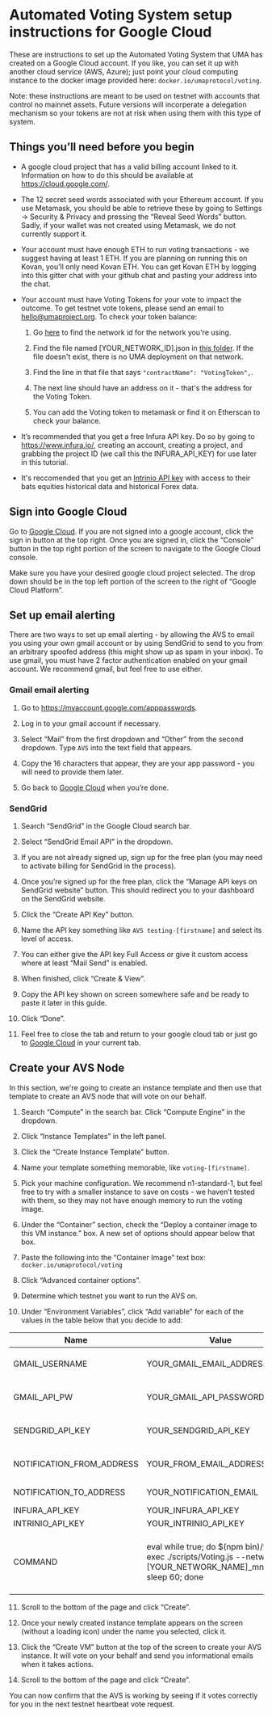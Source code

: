 # Automated Voting System setup instructions for Google Cloud

These are instructions to set up the Automated Voting System that UMA has created on a Google Cloud account. If you
like, you can set it up with another cloud service (AWS, Azure); just point your cloud computing instance to the docker
image provided here: `docker.io/umaprotocol/voting`.

Note: these instructions are meant to be used on testnet with accounts that control no mainnet assets. Future versions
will incorperate a delegation mechanism so your tokens are not at risk when using them with this type of system.
 
## Things you’ll need before you begin

- A google cloud project that has a valid billing account linked to it. Information on how to do this should be
available at https://cloud.google.com/.

- The 12 secret seed words associated with your Ethereum account. If you use Metamask, you should be able to retrieve
these by going to Settings -> Security & Privacy and pressing the “Reveal Seed Words” button. Sadly, if your wallet was
not created using Metamask, we do not currently support it.

- Your account must have enough ETH to run voting transactions - we suggest having at least 1 ETH. If you are planning
on running this on Kovan, you’ll only need Kovan ETH. You can get Kovan ETH by logging into this gitter chat with your
github chat and pasting your address into the chat.

- Your account must have Voting Tokens for your vote to impact the outcome. To get testnet vote tokens, please send an
email to [hello@umaproject.org](mailto:hello@umaproject.org). To check your token balance:

    1. Go [here](https://ethereum.stackexchange.com/a/17101) to find the network id for the network you're using.

    2. Find the file named [YOUR_NETWORK_ID].json in
       [this folder](https://github.com/UMAprotocol/protocol/tree/master/core/networks). If the file doesn't exist,
       there is no UMA deployment on that network.

    3. Find the line in that file that says `"contractName": "VotingToken",`.

    4. The next line should have an address on it - that's the address for the Voting Token.

    5. You can add the Voting token to metamask or find it on Etherscan to check your balance.

- It’s recommended that you get a free Infura API key. Do so by going to https://www.infura.io/, creating an account,
creating a project, and grabbing the project ID (we call this the INFURA_API_KEY) for use later in this tutorial.

- It's reccomended that you get an [Intrinio API key](https://intrinio.com/) with access to their bats equities
historical data and historical Forex data.

## Sign into Google Cloud

Go to [Google Cloud](https://cloud.google.com/). If you are not signed into a google account, click the sign in button
at the top right. Once you are signed in, click the “Console” button in the top right portion of the screen to navigate
to the Google Cloud console.

Make sure you have your desired google cloud project selected. The drop down should be in the top left portion of the
screen to the right of “Google Cloud Platform”.

## Set up email alerting

There are two ways to set up email alerting - by allowing the AVS to email you using your own gmail account or by using
SendGrid to send to you from an arbitrary spoofed address (this might show up as spam in your inbox). To use gmail, you
must have 2 factor authentication enabled on your gmail account. We recommend gmail, but feel free to use either.

### Gmail email alerting

1. Go to https://myaccount.google.com/apppasswords.

2. Log in to your gmail account if necessary.

3. Select “Mail” from the first dropdown and “Other” from the second dropdown. Type `AVS` into the text field that
appears.

4. Copy the 16 characters that appear, they are your app password - you will need to provide them later.

5. Go back to [Google Cloud](https://cloud.google.com/) when you’re done.


### SendGrid

1. Search “SendGrid” in the Google Cloud search bar.

2. Select “SendGrid Email API” in the dropdown.

3. If you are not already signed up, sign up for the free plan (you may need to activate billing for SendGrid in the
process).

4. Once you’re signed up for the free plan, click the “Manage API keys on SendGrid website” button. This should
redirect you to your dashboard on the SendGrid website.

5. Click the “Create API Key” button.

6. Name the API key something like `AVS testing-[firstname]` and select its level of access.

7. You can either give the API key Full Access or give it custom access where at least “Mail Send” is enabled.

8. When finished, click “Create & View”.

9. Copy the API key shown on screen somewhere safe and be ready to paste it later in this guide.

10. Click “Done”.

11. Feel free to close the tab and return to your google cloud tab or just go to
[Google Cloud](https://cloud.google.com/) in your current tab.

## Create your AVS Node

In this section, we're going to create an instance template and then use that template to create an AVS node that will
vote on our behalf.

1. Search “Compute” in the search bar. Click “Compute Engine” in the dropdown.

2. Click “Instance Templates” in the left panel.

3. Click the “Create Instance Template” button.

4. Name your template something memorable, like `voting-[firstname]`.

5. Pick your machine configuration. We recommend n1-standard-1, but feel free to try with a smaller instance to save on
costs - we haven’t tested with them, so they may not have enough memory to run the voting image.

6. Under the “Container” section, check the “Deploy a container image to this VM instance.” box. A new set of options
should appear below that box.

7. Paste the following into the “Container Image” text box: `docker.io/umaprotocol/voting`

8. Click “Advanced container options”.

9. Determine which testnet you want to run the AVS on.

10. Under “Environment Variables”, click “Add variable” for each of the values in the table below that you decide to
add:

| Name                      | Value                                                                                                                  | Notes                                                                                                         | Example                                                                                                  |
|---------------------------|------------------------------------------------------------------------------------------------------------------------|---------------------------------------------------------------------------------------------------------------|----------------------------------------------------------------------------------------------------------|
| GMAIL_USERNAME            | YOUR_GMAIL_EMAIL_ADDRESS                                                                                               | Only required if you are using Gmail for notifications                                                        | example.sender@gmail.com                                                                                 |
| GMAIL_API_PW              | YOUR_GMAIL_API_PASSWORD                                                                                                | Only required if you are using Gmail for notifications                                                        | abcdefghijklmno                                                                                          |
| SENDGRID_API_KEY          | YOUR_SENDGRID_API_KEY                                                                                                  | Only required if you are using sendgrid for notifications                                                     | qc.SjI0yKoyi3SxZdwX26Q7lY.eSRlSKxnLO4H7b1-FaNbpkDomqlHQHoBgZr2WPKibKe                                    |
| NOTIFICATION_FROM_ADDRESS | YOUR_FROM_EMAIL_ADDRESS                                                                                                | Only required if you are using sendgrid for notifications                                                     | example.sender@gmail.com                                                                                 |
| NOTIFICATION_TO_ADDRESS   | YOUR_NOTIFICATION_EMAIL                                                                                                | Yes, this is the email the notifications will be sent to                                                      | example.receiver@gmail.com                                                                               |
| INFURA_API_KEY            | YOUR_INFURA_API_KEY                                                                                                    | Required                                                                                                      | 00fybcpzlsgvr26s7r0iwtsz2v5t980v                                                                         |
| INTRINIO_API_KEY          | YOUR_INTRINIO_API_KEY                                                                                                  | Required                                                                                                      | DybfijsqeLZEA2ZeSoeaei1uuAGEtW3kdci1vZPoj0Pn                                                             |
| COMMAND                   | eval while true; do $(npm bin)/truffle exec ./scripts/Voting.js --network=[YOUR_NETWORK_NAME]_mnemonic; sleep 60; done | Required, make sure you replace [YOUR_NETWORK_NAME] with a supported testnet name, like `kovan` or `rinkeby`. | eval while true; do $(npm bin)/truffle exec ./scripts/Voting.js --network=kovan_mnemonic; sleep 60; done |

11. Scroll to the bottom of the page and click “Create”.

12. Once your newly created instance template appears on the screen (without a loading icon) under the name you
selected, click it.

13. Click the “Create VM” button at the top of the screen to create your AVS instance. It will vote on your behalf and
send you informational emails when it takes actions.

13. Scroll to the bottom of the page and click “Create”.

You can now confirm that the AVS is working by seeing if it votes correctly for you in the next testnet heartbeat vote request. 
